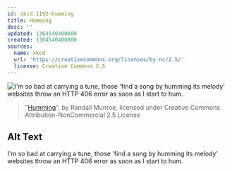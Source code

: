 ```yaml
---
id: xkcd.1192-humming
title: Humming
desc: ''
updated: 1364540400000
created: 1364540400000
sources:
  name: xkcd
  url: 'https://creativecommons.org/licenses/by-nc/2.5/'
  license: Creative Commons 2.5
---
```

![I'm so bad at carrying a tune, those 'find a song by humming its melody' websites throw an HTTP 406 error as soon as I start to hum.](https://imgs.xkcd.com/comics/humming.png)
> "[Humming](https://xkcd.com/1192/)", by Randall Munroe, licensed under Creative Commons Attribution-NonCommercial 2.5 License

## Alt Text
I'm so bad at carrying a tune, those 'find a song by humming its melody' websites throw an HTTP 406 error as soon as I start to hum.
